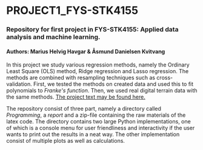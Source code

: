 # PROJECT1_FYS-STK4155
### Repository for first project in FYS-STK4155: Applied data analysis and machine learning.
#### Authors: Marius Helvig Havgar & Åsmund Danielsen Kvitvang
In this project we study various regression methods, namely the Ordinary Least Square (OLS) method, Ridge regression and Lasso regression. The methods are combined with resampling techniques such as cross-validation. First, we tested the methods on created data and used this to fit polynomials to *Franke's function*. Then, we used real digital terrain data with the same methods.
[The project text may be found here.](https://github.com/CompPhysics/MachineLearning/blob/master/doc/Projects/2019/Project1/pdf/Project1.pdf)

The repository consist of three part, namely a directory called *Programming*, a *report* and a zip-file containing the raw materials of the latex code. The directory contains two large Python implementations, one of which is a console menu for user friendliness and interactivity if the user wants to print out the results in a neat way. The other implementation consist of multiple plots as well as calculations.

